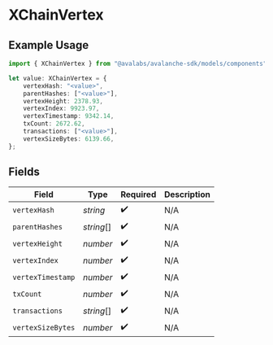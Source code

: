 # XChainVertex

## Example Usage

```typescript
import { XChainVertex } from "@avalabs/avalanche-sdk/models/components";

let value: XChainVertex = {
    vertexHash: "<value>",
    parentHashes: ["<value>"],
    vertexHeight: 2378.93,
    vertexIndex: 9923.97,
    vertexTimestamp: 9342.14,
    txCount: 2672.62,
    transactions: ["<value>"],
    vertexSizeBytes: 6139.66,
};
```

## Fields

| Field              | Type               | Required           | Description        |
| ------------------ | ------------------ | ------------------ | ------------------ |
| `vertexHash`       | *string*           | :heavy_check_mark: | N/A                |
| `parentHashes`     | *string*[]         | :heavy_check_mark: | N/A                |
| `vertexHeight`     | *number*           | :heavy_check_mark: | N/A                |
| `vertexIndex`      | *number*           | :heavy_check_mark: | N/A                |
| `vertexTimestamp`  | *number*           | :heavy_check_mark: | N/A                |
| `txCount`          | *number*           | :heavy_check_mark: | N/A                |
| `transactions`     | *string*[]         | :heavy_check_mark: | N/A                |
| `vertexSizeBytes`  | *number*           | :heavy_check_mark: | N/A                |